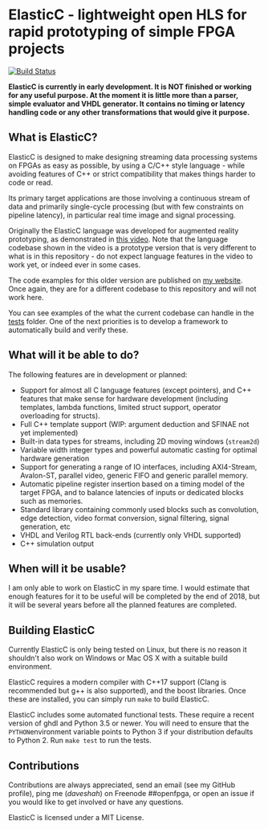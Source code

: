 # ElasticC - lightweight open HLS for rapid prototyping of simple FPGA projects

[![Build Status](https://travis-ci.org/daveshah1/ElasticC.svg?branch=master)](https://travis-ci.org/daveshah1/ElasticC)

**ElasticC is currently in early development. It is NOT finished or working for
any useful purpose. At the moment it is little more than a parser, simple 
evaluator and VHDL generator. It contains no timing or latency handling code
or any other transformations that would give it purpose.**

## What is ElasticC?
ElasticC is designed to make designing streaming data processing systems on
FPGAs as easy as possible, by using a C/C++ style language - while avoiding 
features of C++ or strict compatibility that makes things harder to code or 
read.

Its primary target applications are those involving a continuous stream of 
data and primarily single-cycle processing (but with few constraints on pipeline
latency), in particular real time image and signal processing.

Originally the ElasticC language was developed for augmented reality
prototyping, as demonstrated in [this video](https://www.youtube.com/watch?v=7kkcUyn5BdU).
Note that the language codebase shown in the video is a prototype version that 
is very different to what is in this repository - do not expect language features
in the video to work yet, or indeed ever in some cases.

The code examples for this older version are published on [my website](https://ds0.me/fpgasynth/index.html).
Once again, they are for a different codebase to this repository and will not work here.

You can see examples of the what the current codebase can handle in the
[tests](tests/) folder. One of the next priorities is to develop a framework to
automatically build and verify these.

## What will it be able to do?
The following features are in development or planned:
 - Support for almost all C language features (except pointers), and C++ features
   that make sense for hardware development (including templates, lambda functions,
   limited struct support, operator overloading for structs).
 - Full C++ template support (WIP: argument deduction and SFINAE not yet implemented)
 - Built-in data types for streams, including 2D moving windows (`stream2d`)
 - Variable width integer types and powerful automatic casting for optimal hardware generation
 - Support for generating a range of IO interfaces, including AXI4-Stream,
   Avalon-ST, parallel video, generic FIFO and generic parallel memory.
 - Automatic pipeline register insertion based on a timing model of the target
   FPGA, and to balance latencies of inputs or dedicated blocks such as memories.
 - Standard library containing commonly used blocks such as convolution, edge detection,
   video format conversion, signal filtering, signal generation, etc
 - VHDL and Verilog RTL back-ends (currently only VHDL supported)
 - C++ simulation output

## When will it be usable?
I am only able to work on ElasticC in my spare time. I would estimate that enough
features for it to be useful will be completed by the end of 2018, but it will
be several years before all the planned features are completed.

## Building ElasticC
Currently ElasticC is only being tested on Linux, but there is no reason it shouldn't also work 
on Windows or Mac OS X with a suitable build environment. 

ElasticC requires a modern compiler with C++17 support (Clang is recommended but g++ is also
supported), and the boost libraries. Once these are installed, you can simply run `make` to
build ElasticC. 

ElasticC includes some automated functional tests. These require a recent version of ghdl
and Python 3.5 or newer. You will need to ensure that the `PYTHON`environment variable points to
Python 3 if your distribution defaults to Python 2. Run `make test` to run the tests. 

## Contributions
Contributions are always appreciated, send an email (see my GitHub profile),
ping me (_daveshah_) on Freenode ##openfpga, or open an issue
if you would like to get involved or have any questions.

ElasticC is licensed under a MIT License.
